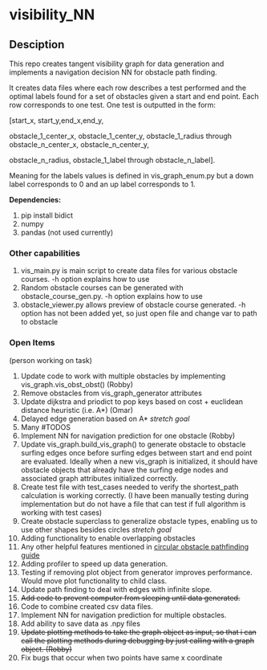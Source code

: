 # visibility_NN

## Desciption
This repo creates tangent visibility graph for data generation and implements a navigation decision NN for obstacle path finding.

It creates data files where each row describes a test performed and the optimal labels found for a set of obstacles given a start and end point.  Each row corresponds to one test.  One test is outputted in the form: 

[start_x, start_y,end_x,end_y,

obstacle_1_center_x, obstacle_1_center_y, obstacle_1_radius through obstacle_n_center_x, obstacle_n_center_y, 

obstacle_n_radius, obstacle_1_label through obstacle_n_label].

Meaning for the labels values is defined in vis_graph_enum.py but a down label corresponds to 0 and an up label corresponds to 1. 

**Dependencies:**
1. pip install bidict
2. numpy
3. pandas (not used currently)

### Other capabilities
1. vis_main.py is main script to create data files for various obstacle courses.  -h option explains how to use
2. Random obstacle courses can be generated with obstacle_course_gen.py. -h option explains how to use
3. obstacle_viewer.py allows preview of obstacle course generated.  -h option has not been added yet, so just open file and change var to path to obstacle

### Open Items

(person working on task)
1. Update code to work with multiple obstacles by implementing vis_graph.vis_obst_obst() (Robby)
2. Remove obstacles from vis_graph_generator attributes
3. Update dijkstra and priodict to pop keys based on cost + euclidean distance heuristic (i.e. A*) (Omar)
4. Delayed edge generation based on A* _stretch goal_
5. Many #TODOS
6. Implement NN for navigation prediction for one obstacle (Robby)
7. Update vis_graph.build_vis_graph() to generate obstacle to obstacle surfing edges once before surfing edges between start and end point are evaluated.  Ideally when a new vis_graph is initialized, it should have obstacle objects that already have the surfing edge nodes and associated graph attributes initialized correctly.
8. Create test file with test_cases needed to verify the shortest_path calculation is working correctly. (I have been manually testing during implementation but do not have a file that can test if full algorithm is working with test cases)
9. Create obstacle superclass to generalize obstacle types, enabling us to use other shapes besides circles _stretch goal_
10. Adding functionality to enable overlapping obstacles
11. Any other helpful features mentioned in [circular obstacle pathfinding guide](https://redblobgames.github.io/circular-obstacle-pathfinding/)
12. Adding profiler to speed up data generation.
13. Testing if removing plot object from generator improves performance. Would move plot functionality to child class.
14. Update path finding to deal with edges with infinite slope.
15. ~~Add code to prevent computer from sleeping until data generated.~~
16. Code to combine created csv data files.
17. Implement NN for navigation prediction for multiple obstacles.
18. Add ability to save data as .npy files
19. ~~Update plotting methods to take the graph object as input, so that i can call the plotting methods during debugging by just calling with a graph object. (Robby)~~
20. Fix bugs that occur when two points have same x coordinate
